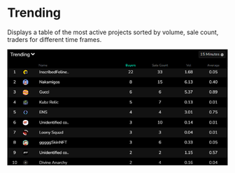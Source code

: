 # Trending

Displays a table of the most active projects sorted by volume, sale count, traders for different time frames.

![Trending inf](image_home/Trending.png)